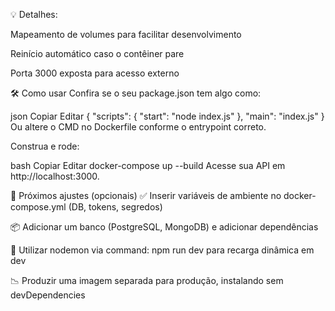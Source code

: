 💡 Detalhes:

Mapeamento de volumes para facilitar desenvolvimento

Reinício automático caso o contêiner pare

Porta 3000 exposta para acesso externo

🛠 Como usar
Confira se o seu package.json tem algo como:

json
Copiar
Editar
{
  "scripts": {
    "start": "node index.js"
  },
  "main": "index.js"
}
Ou altere o CMD no Dockerfile conforme o entrypoint correto.

Construa e rode:

bash
Copiar
Editar
docker-compose up --build
Acesse sua API em http://localhost:3000.

🚀 Próximos ajustes (opcionais)
✅ Inserir variáveis de ambiente no docker-compose.yml (DB, tokens, segredos)

📦 Adicionar um banco (PostgreSQL, MongoDB) e adicionar dependências

🔄 Utilizar nodemon via command: npm run dev para recarga dinâmica em dev

📉 Produzir uma imagem separada para produção, instalando sem devDependencies